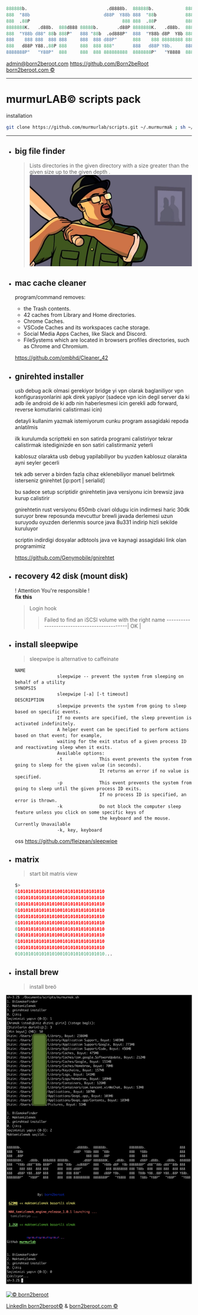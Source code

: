 ```mathematica
888888b.                              .d8888b.  888888b.            8888888b.                   888   ©
888  "88b                            d88P  Y88b 888  "88b           888   Y88b                  888    
888  .88P                                   888 888  .88P           888    888                  888    
8888888K.   .d88b.  888d888 88888b.       .d88P 8888888K.   .d88b.  888   d88P .d88b.   .d88b.  888888 
888  "Y88b d88" 88b 888P"   888 "88b  .od888P"  888  "Y88b d8P  Y8b 8888888P" d88 "88b d88 "88b 888    
888    888 888  888 888     888  888 d88P"      888    888 88888888 888 T88b  888  888 888  888 888    
888   d88P Y88..88P 888     888  888 888"       888   d88P Y8b.     888  T88b Y88..88P Y88..88P Y88b.  
8888888P"   "Y88P"  888     888  888 888888888  8888888P"   "Y8888  888   T88b "Y88P"   "Y88P"   "Y888 
```

admin@born2beroot.com https://github.com/Born2beRoot <a href="https://www.born2beroot.com/">born2beroot.com ©</a>

<!-- ![alt text](https://www.born2beroot.com/images/b2r.png "© born2beroot") -->
---

# murmurLAB© scripts pack

installation

```bash
git clone https://github.com/murmurlab/scripts.git ~/.murmurmak ; sh ~/.murmurmak/murmurmak.sh i
```

---

- ## big file finder

    > Lists directories in the given directory with a size greater than the given size up to the given depth
    .
    ![alt text](bigsmoke.jpeg "© born2beroot")

- ## mac cache cleaner

    program/command removes:
  - the Trash contents.
  - 42 caches from Library and Home directories.
  - Chrome Caches.
  - VSCode Caches and its workspaces cache storage.
  - Social Media Apps Caches, like Slack and Discord.
  - FileSystems which are located in browsers profiles directories, such as Chrome and Chromium.
  
  https://github.com/ombhd/Cleaner_42

- ## gnirehted installer

    usb debug acik olmasi gerekiyor
    bridge yi vpn olarak baglaniliyor vpn konfigurasyonlarini apk direk yapiyor (sadece vpn icin degil server da ki adb ile android de ki adb nin haberlesmesi icin gerekli adb forward, reverse komutlarini calistirmasi icin)

    detayli kullanim yazmak istemiyorum cunku program assagidaki repoda anlatilmis

    ilk kurulumda scriptteki en son satirda programi calistiriyor tekrar calistirmak istediginizde en son satiri calistirmaniz yeterli

    kablosuz olarakta usb debug yapilabiliyor bu yuzden kablosuz olarakta ayni seyler gecerli

    tek adb server a birden fazla cihaz eklenebiliyor manuel belirtmek isterseniz gnirehtet [ip:port | serialid]

    bu sadece setup scriptidir
    gnirehtetin java versiyonu icin brewsiz java kurup calistirir

    gnirehtetin rust versiyonu 650mb civari oldugu icin indirmesi haric 30dk suruyor brew reposunda mevcuttur
    brewli javada derlemesi uzun suruyodu oyuzden derlenmis source java 8u331 indirip hizli sekilde kuruluyor

    scriptin indirdigi dosyalar adbtools java ve kaynagi assagidaki link olan programimiz

    https://github.com/Genymobile/gnirehtet

- ## recovery 42 disk (mount disk)

    ! Attention You're responsible !
    \
    **fix this**
    > Login hook
    >>Failed to find an iSCSI volume with the right name
    >---------------------------------------------| OK |

- ## install sleepwipe
    >
    >sleepwipe is alternative to caffeinate

    ```none
    NAME
                    sleepwipe -- prevent the system from sleeping on behalf of a utility
    SYNOPSIS
                    sleepwipe [-a] [-t timeout]
    DESCRIPTION
                    sleepwipe prevents the system from going to sleep based on specific events.
                    If no events are specified, the sleep prevention is activated indefinitely.
                    A helper event can be specified to perform actions based on that event; for example,
                    waiting for the exit status of a given process ID and reactivating sleep when it exits.
                    Available options:
                    -t              This event prevents the system from going to sleep for the given value (in seconds).
                                    It returns an error if no value is specified.
                    -p              This event prevents the system from going to sleep until the given process ID exits.
                                    If no process ID is specified, an error is thrown.
                    -k              Do not block the computer sleep feature unless you click on some specific keys of
                                    the keyboard and the mouse.
    Currently Unavailable
                    -k, key, keyboard
    ```

    oss https://github.com/fleizean/sleepwipe

- ## matrix
    >
    >start bit matris view

    ```py
    $>
    0101010101010101001010101010101010
    0101010101010101001010101010101010
    0101010101010101001010101010101010
    0101010101010101001010101010101010
    0101010101010101001010101010101010
    0101010101010101001010101010101010
    0101010101010101001010101010101010
    0101010101010101001010101010101010
    0101010101010101001010101010101010
    0101010101010101001010101010101010
    0101010101010101001010101010101010...
    
    ```

- ## install brew

    >install breö

![alt text](SS.png "© born2beroot")
\
\
<a href="https://www.linkedin.com/company/born2beroot/">
<img src="https://www.born2beroot.com/images/b2r.png" alt= "© born2beroot" width="400" height="400">
</a>

<a href="https://www.linkedin.com/company/born2beroot/">Linkedln born2beroot©</a> & <a href="https://www.born2beroot.com/">born2beroot.com ©</a>